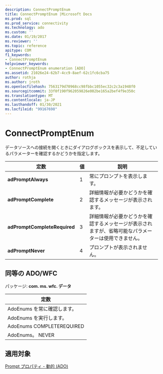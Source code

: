 ```yaml
---
description: ConnectPromptEnum
title: ConnectPromptEnum |Microsoft Docs
ms.prod: sql
ms.prod_service: connectivity
ms.technology: ado
ms.custom: ''
ms.date: 01/19/2017
ms.reviewer: ''
ms.topic: reference
apitype: COM
f1_keywords:
- ConnectPromptEnum
helpviewer_keywords:
- ConnectPromptEnum enumeration [ADO]
ms.assetid: 21026e24-62b7-4cc9-8aef-62c1fc6cba75
author: rothja
ms.author: jroth
ms.openlocfilehash: 7563179d70968cc98fbbc1055ec32c2c3a1948f0
ms.sourcegitcommit: 33f0f190f962059826e002be165a2bef4f9e350c
ms.translationtype: MT
ms.contentlocale: ja-JP
ms.lasthandoff: 01/30/2021
ms.locfileid: "99167698"
---
```

# <a name="connectpromptenum"></a>ConnectPromptEnum
データソースへの接続を開くときにダイアログボックスを表示して、不足しているパラメーターを確認するかどうかを指定します。  
  
|定数|値|説明|  
|--------------|-----------|-----------------|  
|**adPromptAlways**|1|常にプロンプトを表示します。|  
|**adPromptComplete**|2|詳細情報が必要かどうかを確認するメッセージが表示されます。|  
|**adPromptCompleteRequired**|3|詳細情報が必要かどうかを確認するメッセージが表示されますが、省略可能なパラメーターは使用できません。|  
|**adPromptNever**|4|プロンプトが表示されません。|  
  
## <a name="adowfc-equivalent"></a>同等の ADO/WFC  
 パッケージ: **com. ms. wfc. データ**  
  
|定数|  
|--------------|  
|AdoEnums を常に確認します。|  
|AdoEnums を実行します。|  
|AdoEnums COMPLETEREQUIRED|  
|AdoEnums。 NEVER|  
  
## <a name="applies-to"></a>適用対象  
 [Prompt プロパティ - 動的 (ADO)](./prompt-property-dynamic-ado.md)